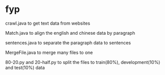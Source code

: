 # fyp

crawl.java
to get text data from websites

Match.java
to align the english and chinese data by paragraph

sentences.java
to separate the paragraph data to sentences

MergeFile.java
to merge many files to one

80-20.py and 20-half.py 
to split the files to train(80%), development(10%) and test(10%) data


